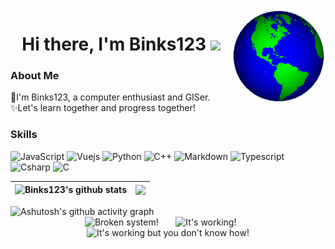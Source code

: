 <!-- <img align="right" src="https://count.getloli.com/get/@:Binks123?theme=asoul"> -->

<img  align="right" height="150" width="150" src="./images/globe.gif">
<div align="center">
   <h1>Hi there, I'm Binks123</a> <img src="https://media.giphy.com/media/hvRJCLFzcasrR4ia7z/giphy.gif" width="25px"> </h1>
</div>

### **About Me**
👋I'm Binks123, a computer enthusiast and GISer. <br/>
✨Let's learn together and progress together! 



### **Skills**

![JavaScript](https://img.shields.io/badge/Javascript-grey?style=for-the-badge&logo=javascript)
![Vuejs](https://img.shields.io/badge/vuejs-%2335495e.svg?style=for-the-badge&logo=vuedotjs&logoColor=%234FC08D)
![Python](https://img.shields.io/badge/PYTHON-white?style=for-the-badge&logo=PYTHON)
![C++](https://img.shields.io/badge/C++-grey?style=for-the-badge&logo=cplusplus)
![Markdown](https://img.shields.io/badge/markdown-%23000000.svg?style=for-the-badge&logo=markdown&logoColor=white)
![Typescript](https://img.shields.io/badge/typescript-%23007ACC.svg?style=for-the-badge&logo=typescript&logoColor=white)
![Csharp](https://img.shields.io/badge/CSHARP-grey?style=for-the-badge&logo=cSHARP)
![C](https://img.shields.io/badge/C-black?style=for-the-badge&logo=C)



| <img src="https://github-readme-stats.vercel.app/api?username=Binks123&show_icons=true&include_all_commits=true&theme=transparent&hide_border=True" alt="Binks123's github stats" /> | <img align="center" src="https://github-readme-stats.vercel.app/api/top-langs/?username=Binks123&layout=compact&theme=transparent&hide_border=true" />|
| ------------- | ------------- |



   <img src="https://github-readme-activity-graph.vercel.app/graph?username=Binks123&custom_title=My%20Activity%20Graph&hide_border=true&bg_color=white" alt="Ashutosh's github activity graph">


<div align="center" >
<img src="https://raw.githubusercontent.com/Tarikul-Islam-Anik/Animated-Fluent-Emojis/master/Emojis/Smilies/Face%20with%20Spiral%20Eyes.png" width="10%" alt="Broken system!"/>
&nbsp;&nbsp;&nbsp;&nbsp;&nbsp;
<img src="https://raw.githubusercontent.com/Tarikul-Islam-Anik/Animated-Fluent-Emojis/master/Emojis/Smilies/Relieved%20Face.png" width="10%" alt="It's working!"/>
&nbsp;&nbsp;&nbsp;&nbsp;&nbsp;
<img src="https://raw.githubusercontent.com/Tarikul-Islam-Anik/Animated-Fluent-Emojis/master/Emojis/Smilies/Astonished%20Face.png" width="10%" alt="It's working but you don't know how!"/><br>
</div>